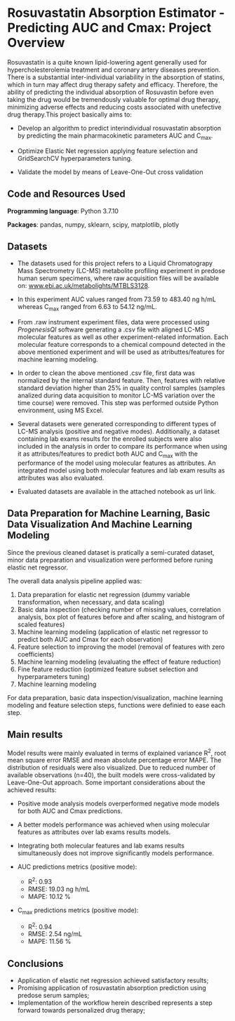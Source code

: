 # Rosuvastatin Absorption Estimator - Predicting AUC and Cmax: Project Overview

Rosuvastatin is a quite known lipid-lowering agent generally used for hypercholesterolemia treatment and coronary artery diseases prevention. There is a substantial inter-individual variability in the absorption of statins, which in turn may affect drug therapy safety and efficacy. Therefore, the ability of predicting the individual absorption of Rosuvastin before even taking the drug would be tremendously valuable for optimal drug therapy, minimizing adverse effects and reducing costs associated with unefective drug therapy.This project basically aims to:

* Develop an algorithm to predict interindividual rosuvastatin absorption by predicting the main pharmacokinetic parameters AUC and C<sub>max</sub>.
 
* Optimize Elastic Net regression applying feature selection and GridSearchCV hyperparameters tuning.

* Validate the model by means of Leave-One-Out cross validation    


## Code and Resources Used

**Programming language**: Python 3.7.10

**Packages**: pandas, numpy, sklearn, scipy, matplotlib, plotly



## Datasets

* The datasets used for this project refers to a Liquid Chromatograpy Mass Spectrometry (LC-MS) metabolite profiling experiment in predose human serum specimens, where raw acquisition files will be available on: www.ebi.ac.uk/metabolights/MTBLS3128.

* In this experiment AUC values ranged from 73.59 to 483.40 ng h/mL whereas C<sub>max</sub> ranged from 6.63 to 54.12 ng/mL.

* From .raw instrument experiment files, data were processed using *ProgenesisQI* software generating a .csv file with aligned LC-MS molecular features as well as other experiment-related information. Each molecular feature corresponds to a chemical compound detected in the above mentioned experiment and will be used as atributtes/features for machine learning modeling.

* In order to clean the above mentioned .csv file, first data was normalized by the internal standard feature. Then, features with relative standard deviation higher than 25% in quality control samples (samples analized during data acquisition to monitor LC-MS variation over the time course) were removed. This step was performed outside Python environment, using MS Excel.

* Several datasets were generated corresponding to different types of LC-MS analysis (positive and negative modes). Additionally, a dataset containing lab exams results for the enrolled subjects were also included in the analysis in order to compare its performance when using it as attributes/features to predict both AUC and C<sub>max</sub> with the performance of the model using molecular features as attributes. An integrated model using both molecular features and lab exam results as attributes was also evaluated.

* Evaluated datasets are available in the attached notebook as url link.



## Data Preparation for Machine Learning, Basic Data Visualization And Machine Learning Modeling

Since the previous cleaned dataset is pratically a semi-curated dataset, minor data preparation and visualization were performed before runing elastic net regressor.

The overall data analysis pipeline applied was:

1. Data preparation for elastic net regression (dummy variable transformation, when necessary, and data scaling)
2. Basic data inspection (checking number of missing values, correlation analysis, box plot of features before and after scaling, and histogram of scaled features)
3. Machine learning modeling (application of elastic net regressor to predict both AUC and Cmax for each observation)
4. Feature selection to improving the model (removal of features with zero coefficients)
5. Machine learning modeling (evaluating the effect  of feature reduction)
6. Fine feature reduction (optimized feature subset selection and hyperparameters tuning)
7. Machine learning modeling

For data preparation, basic data inspection/visualization, machine learning modeling and feature selection steps, functions were definied to ease each step.



## Main results

Model results were mainly evaluated in terms of explained variance R<sup>2</sup>, root mean square error RMSE and mean absolute percentage error MAPE. The distribution of residuals were also visualized. Due to reduced number of available observations (n=40), the built models were cross-validated by Leave-One-Out approach.
Some important considerations about the achieved results:

* Positive mode analysis models overperformed negative mode models for both AUC and Cmax predictions.

* A better models performance was achieved when using molecular features as attributes over lab exams results models.

* Integrating both molecular features and lab exams results simultaneously does not improve significantly models performance.  

* AUC predictions metrics (positive mode):
  * R<sup>2</sup>: 0.93
  * RMSE: 19.03 ng h/mL
  * MAPE: 10.12 %

* C<sub>max</sub> predictions metrics (positive mode):
  * R<sup>2</sup>: 0.94
  * RMSE: 2.54 ng/mL
  * MAPE: 11.56 %

## Conclusions

* Application of elastic net regression achieved satisfactory results;
* Promising application of rosuvastatin absorption prediction using predose serum samples;
* Implementation of the workflow herein described represents a step forward towards personalized drug therapy;
